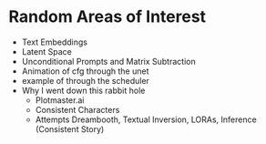 # Random Areas of Interest

- Text Embeddings
- Latent Space
- Unconditional Prompts and Matrix Subtraction
- Animation of cfg through the unet
- example of through the scheduler 
- Why I went down this rabbit hole
  - Plotmaster.ai
  - Consistent Characters
  - Attempts Dreambooth, Textual Inversion, LORAs, Inference (Consistent Story)